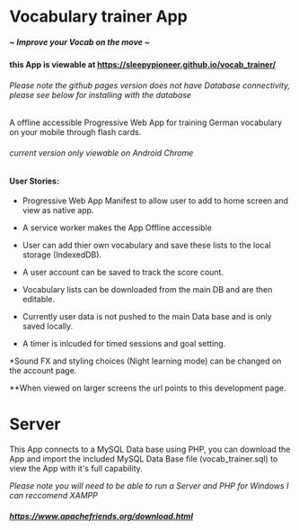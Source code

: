 # Vocabulary trainer App
##### ~ Improve your Vocab on the move ~
__this App is viewable at https://sleepypioneer.github.io/vocab_trainer/__
###### *Please note the github pages version does not have Database connectivity, please see below for installing with the database*

A offline accessible Progressive Web App for training German vocabulary on your mobile through flash cards.

###### *current version only viewable on Android Chrome*

#### User Stories:
  * Progressive Web App Manifest to allow user to add to home screen and view as native app.
  
  * A service worker makes the App Offline accessible
  
  * User can add thier own vocabulary and save these lists to the local storage (IndexedDB).
  
  * A user account can be saved to track the score count.
  
  * Vocabulary lists can be downloaded from the main DB and are then editable.
  
  * Currently user data is not pushed to the main Data base and is only saved locally.
  
  * A timer is inlcuded for timed sessions and goal setting.
  
  *Sound FX and styling choices (Night learning mode) can be changed on the account page.

**When viewed on larger screens the url points to this development page.


# Server

This App connects to a MySQL Data base using PHP, you can download the App and import the included MySQL Data Base file (vocab_trainer.sql) to view the App with it's full capability.

*Please note you will need to be able to run a Server and PHP for Windows I can reccomend XAMPP*
##### https://www.apachefriends.org/download.html
